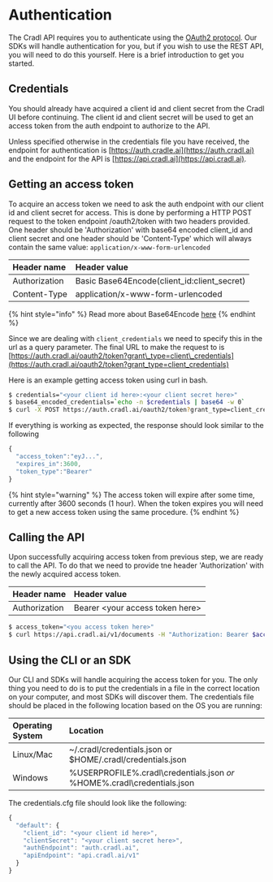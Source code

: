# Authentication

The Cradl API requires you to authenticate using the [OAuth2 protocol](https://tools.ietf.org/html/rfc6749). Our SDKs will handle authentication for you, but if you wish to use the REST API, you will need to do this yourself. Here is a brief introduction to get you started.

## Credentials

You should already have acquired a client id and client secret from the Cradl UI before continuing. The client id and client secret will be used to get an access token from the auth endpoint to authorize to the API.

Unless specified otherwise in the credentials file you have received, the endpoint for authentication is [https://auth.cradle.ai](https://auth.cradl.ai) and the endpoint for the API is [https://api.cradl.ai](https://api.cradl.ai).

## Getting an access token

To acquire an access token we need to ask the auth endpoint with our client id and client secret for access. This is done by performing a HTTP POST request to the token endpoint /oauth2/token with two headers provided. One header should be 'Authorization' with base64 encoded client\_id and client secret and one header should be 'Content-Type' which will always contain the same value: `application/x-www-form-urlencoded`

| Header name | Header value |
| :--- | :--- |
| Authorization | Basic Base64Encode\(client\_id:client\_secret\) |
| Content-Type | application/x-www-form-urlencoded |

{% hint style="info" %}
Read more about Base64Encode [here](https://en.wikipedia.org/wiki/Basic_access_authentication#Client_side)
{% endhint %}

Since we are dealing with `client_credentials` we need to specify this in the url as a query parameter. The final URL to make the request to is [https://auth.cradl.ai/oauth2/token?grant\_type=client\_credentials](https://auth.cradl.ai/oauth2/token?grant_type=client_credentials)

Here is an example getting access token using curl in bash.

```bash
$ credentials="<your client id here>:<your client secret here>"
$ base64_encoded_credentials=`echo -n $credentials | base64 -w 0`
$ curl -X POST https://auth.cradl.ai/oauth2/token?grant_type=client_credentials -H "Content-Type: application/x-www-form-urlencoded" -H "Authorization: Basic $base64_encoded_credentials"
```

If everything is working as expected, the response should look similar to the following

```javascript
{
  "access_token":"eyJ...",
  "expires_in":3600,
  "token_type":"Bearer"
}
```

{% hint style="warning" %}
The access token will expire after some time, currently after 3600 seconds \(1 hour\). When the token expires you will need to get a new access token using the same procedure.
{% endhint %}

## Calling the API

Upon successfully acquiring access token from previous step, we are ready to call the API. To do that we need to provide tne header 'Authorization' with the newly acquired access token.

| Header name | Header value |
| :--- | :--- |
| Authorization | Bearer &lt;your access token here&gt; |

```bash
$ access_token="<you access token here>"
$ curl https://api.cradl.ai/v1/documents -H "Authorization: Bearer $access_token"
```

## Using the CLI or an SDK

Our CLI and SDKs will handle acquiring the access token for you. The only thing you need to do is to put the credentials in a file in the correct location on your computer, and most SDKs will discover them. The credentials file should be placed in the following location based on the OS you are running:

| Operating System | Location |
| :--- | :--- |
| Linux/Mac | ~/.cradl/credentials.json or $HOME/.cradl/credentials.json |
| Windows | %USERPROFILE%.cradl\credentials.json _or_ %HOME%.cradl\credentials.json |

The credentials.cfg file should look like the following:

```javascript
{
  "default": {
    "client_id": "<your client id here>",
    "clientSecret": "<your client secret here>",
    "authEndpoint": "auth.cradl.ai",
    "apiEndpoint": "api.cradl.ai/v1"
  }
}
```

